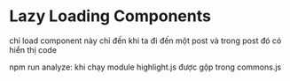 # Lazy Loading Components
chỉ load component này chỉ đến khi ta đi đến một post và trong post đó có hiển thị code

npm run analyze: khi chạy module highlight.js được gộp trong commons.js

